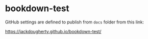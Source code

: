 # bookdown-test

GitHub settings are defined to publish from `docs` folder from this link:

https://jackdougherty.github.io/bookdown-test/
